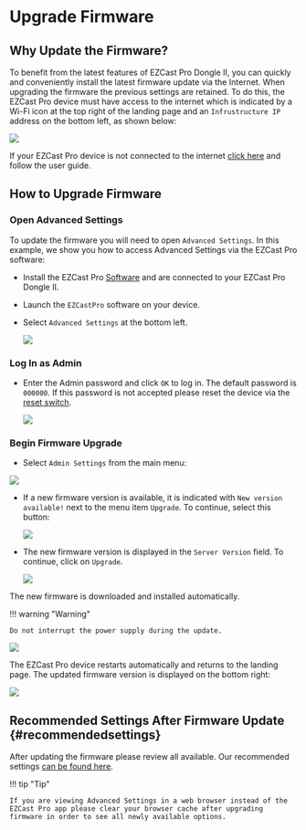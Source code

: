 # Upgrade Firmware

## Why Update the Firmware? 

To benefit from the latest features of EZCast Pro Dongle II, you can quickly and conveniently install the latest firmware update via the Internet. When upgrading the firmware the previous settings are retained. To do this, the EZCast Pro device must have access to the internet which is indicated by a Wi-Fi icon at the top right of the landing page and an `Infrustructure IP` address on the bottom left, as shown below:

![](/assets/img/ProII_fw.upgrade.available.png)

If your EZCast Pro device is not connected to the internet [click here](internet.md) and follow the user guide.

## How to Upgrade Firmware

### Open Advanced Settings

To update the firmware you will need to open `Advanced Settings`. In this example, we show you how to access Advanced Settings via the EZCast Pro software:

* Install the EZCast Pro [Software](quickstart.md#InstallSoftware) and are connected to your EZCast Pro Dongle II.

* Launch the `EZCastPro` software on your device.

* Select `Advanced Settings` at the bottom left.

    ![](/assets/img/ProII-Win-App-Advanced-Settings.png)

### Log In as Admin

* Enter the Admin password and click `OK` to log in. The default password is `000000`. If this password is not accepted please reset the device via the [reset switch](#reset-per-switch).

	![](/assets/img/EZCastII_Login.png)

### Begin Firmware Upgrade

* Select `Admin Settings` from the main menu:

![](/assets/img/ezcastpro.II.select.adminsettings.png)

*   If a new firmware version is available, it is indicated with `New version available!` next to the menu item `Upgrade`. To continue, select this button:

    ![](/assets/img/ProII_Firmware-Menuoption.png)

*   The new firmware version is displayed in the `Server Version` field. To continue, click on `Upgrade`.

    ![](/assets/img/ProIIStick_Start.Upgrade.png)

The new firmware is downloaded and installed automatically. 

!!! warning "Warning"
    
	Do not interrupt the power supply during the update.

![](/assets/img/ProII_Firmware_installing.png)

The EZCast Pro device restarts automatically and returns to the landing page. The updated firmware version is displayed on the bottom right:

![](/assets/img/ProIIDongle_firmware.png)

## Recommended Settings After Firmware Update {#recommendedsettings}

After updating the firmware please review all available. Our recommended settings [can be found here](reset.md#recommendedsettings).

!!! tip "Tip"
    
	If you are viewing Advanced Settings in a web browser instead of the EZCast Pro app please clear your browser cache after upgrading firmware in order to see all newly available options.
